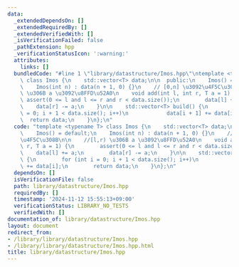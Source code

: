 ```yaml
---
data:
  _extendedDependsOn: []
  _extendedRequiredBy: []
  _extendedVerifiedWith: []
  _isVerificationFailed: false
  _pathExtension: hpp
  _verificationStatusIcon: ':warning:'
  attributes:
    links: []
  bundledCode: "#line 1 \"library/datastructure/Imos.hpp\"\ntemplate <typename T>\
    \ class Imos {\n    std::vector<T> data;\n\n  public:\n    Imos() = default;\n\
    \    Imos(int n) : data(n + 1, 0) {}\n    // [0,n] \u3092\u4F5C\u308B\n\n    //[l,r)\
    \ \u306B a \u3092\u8FFD\u52A0\n    void add(int l, int r, T a = 1) {\n       \
    \ assert(0 <= l and l <= r and r < data.size());\n        data[l] += a;\n    \
    \    data[r] -= a;\n    }\n\n    std::vector<T> build() {\n        for (int i\
    \ = 0; i + 1 < data.size(); i++)\n            data[i + 1] += data[i];\n      \
    \  return data;\n    }\n};\n"
  code: "template <typename T> class Imos {\n    std::vector<T> data;\n\n  public:\n\
    \    Imos() = default;\n    Imos(int n) : data(n + 1, 0) {}\n    // [0,n] \u3092\
    \u4F5C\u308B\n\n    //[l,r) \u306B a \u3092\u8FFD\u52A0\n    void add(int l, int\
    \ r, T a = 1) {\n        assert(0 <= l and l <= r and r < data.size());\n    \
    \    data[l] += a;\n        data[r] -= a;\n    }\n\n    std::vector<T> build()\
    \ {\n        for (int i = 0; i + 1 < data.size(); i++)\n            data[i + 1]\
    \ += data[i];\n        return data;\n    }\n};\n"
  dependsOn: []
  isVerificationFile: false
  path: library/datastructure/Imos.hpp
  requiredBy: []
  timestamp: '2024-11-12 15:55:13+09:00'
  verificationStatus: LIBRARY_NO_TESTS
  verifiedWith: []
documentation_of: library/datastructure/Imos.hpp
layout: document
redirect_from:
- /library/library/datastructure/Imos.hpp
- /library/library/datastructure/Imos.hpp.html
title: library/datastructure/Imos.hpp
---
```

